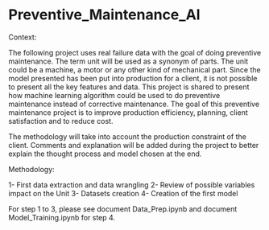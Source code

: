 # Preventive_Maintenance_AI

Context:

The following project uses real failure data with the goal of doing preventive maintenance. The term unit will be used as a synonym of parts. The unit could be a machine, a motor or any other kind of mechanical part. Since the model presented has been put into production for a client, it is not possible to present all the key features and data. This project is shared to present how machine learning algorithm could be used to do preventive maintenance instead of corrective maintenance. The goal of this preventive maintenance project is to improve production efficiency, planning, client satisfaction and to reduce cost.

The methodology will take into account the production constraint of the client. Comments and explanation will be added during the project to better explain the thought process and model chosen at the end.

Methodology:

1- First data extraction and data wrangling
2- Review of possible variables impact on the Unit
3- Datasets creation
4- Creation of the first model

For step 1 to 3, please see document Data_Prep.ipynb and document Model_Training.ipynb for step 4.

